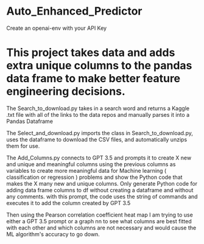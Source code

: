 # Auto_Enhanced_Predictor

Create an openai-env with your API Key

# This project takes data and adds extra unique columns to the pandas data frame to make better feature engineering decisions. 

The Search_to_download.py takes in a search word and returns a Kaggle .txt file with all of the links to the data repos and manually parses it into a Pandas Dataframe

The Select_and_download.py imports the class in Search_to_download.py, uses the dataframe to download the CSV files, and automatically unzips them for use. 

The Add_Columns.py connects to GPT 3.5 and prompts it to create X new and unique and meaningful columns using the previous columns as variables to create more meaningful data for Machine learning ( classification or regression ) problems and show the Python code that makes the X many new and unique columns. Only generate Python code for adding data frame columns to df without creating a dataframe and without any comments. with this prompt, the code uses the string of commands and executes it to add the column created by GPT 3.5 

Then using the Pearson correlation coefficient heat map I am trying to use either a GPT 3.5 prompt or a graph nn to see what columns are best fitted with each other and which columns are not necessary and would cause the ML algorithm's accuracy to go down.
